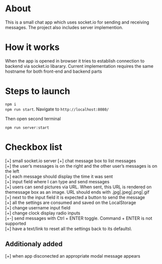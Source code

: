 # About
This is a small chat app which uses socket.io for sending and receiving messages. The project also includes server implemention.
# How it works
When the app is opened in browser it tries to establish connection to backend via socket.io libarary. Current implementation requires the same hostname for both front-end and backend parts
# Steps to launch
`npm i`\
`npm run start`. Navigate to `http://localhost:8080/`

Then open second terminal

`npm run server:start`
# Checkbox list
[+] small socket.io server
[+] chat message box to list messages\
[+] the user’s messages is on the right and the other user’s messages is on the left\
[+] each message should display the time it was sent\
[+] input field where I can type and send messages\
[+] users can send pictures via URL. When sent, this URL is rendered on themessage box as an image. URL should ends with .jpg|.jpeg|.png|.gif\
[+] next to the input field it is expected a button to send the message\
[+] all the settings are consumed and saved on the LocalStorage\
[+] change username input field\
[+] change clock display radio inputs\
[+-] send messages with Ctrl + ENTER toggle. Command + ENTER is not supported\
[+] have a text/link to reset all the settings back to its defaults\
## Additionaly added
[+] when app disconected an appropriate modal message appears
